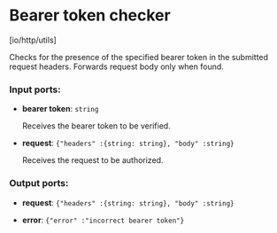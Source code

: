 # Bearer token checker

[io/http/utils]

Checks for the presence of the specified bearer token in the submitted request headers. Forwards request body only when found.

### Input ports:

* __bearer token__: `string`

    Receives the bearer token to be verified.


* __request__: `{"headers" :{string: string}, "body" :string}`

    Receives the request to be authorized.

### Output ports:

* __request__: `{"headers" :{string: string}, "body" :string}`


* __error__: `{"error" :"incorrect bearer token"}`


